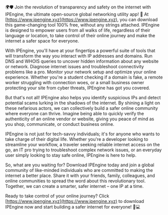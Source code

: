 🌍🛡️ Join the revolution of transparency and safety on the internet with IPEngine, the ultimate open-source global networking utility app! 🚀 At [https://www.ipengine.xyz](https://www.ipengine.xyz), you can download this game-changing tool 100% free, without any strings attached. IPEngine is designed to empower users from all walks of life, regardless of their language or location, to take control of their online journey and make the internet a safer space for everyone.

With IPEngine, you'll have at your fingertips a powerful suite of tools that will transform the way you interact with IP addresses and domains. Run DNS and WHOIS queries to uncover hidden information about any website or network. Diagnose internet issues and troubleshoot connectivity problems like a pro. Monitor your network setup and optimize your online experience. Whether you're a student checking if a domain is fake, a remote worker struggling with connection woes, or a small business owner protecting your site from cyber threats, IPEngine has got you covered.

But that's not all! IPEngine also helps you identify suspicious IPs and detect potential scams lurking in the shadows of the internet. By shining a light on these nefarious actors, we can collectively build a safer online community where everyone can thrive. Imagine being able to quickly verify the authenticity of an online vendor or website, giving you peace of mind as you shop, communicate, or conduct business online.

IPEngine is not just for tech-savvy individuals; it's for anyone who wants to take charge of their digital life. Whether you're a developer looking to streamline your workflow, a traveler seeking reliable internet access on the go, an IT pro trying to troubleshoot complex network issues, or an everyday user simply looking to stay safe online, IPEngine is here to help.

So, what are you waiting for? Download IPEngine today and join a global community of like-minded individuals who are committed to making the internet a better place. Share it with your friends, family, colleagues, and online communities to spread the word about this revolutionary tool. Together, we can create a smarter, safer internet – one IP at a time.

Ready to take control of your online journey? Click [https://www.ipengine.xyz](https://www.ipengine.xyz) to download IPEngine now and start building a safer internet for everyone! 📡💻